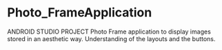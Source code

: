 # Photo_FrameApplication
ANDROID STUDIO PROJECT
Photo Frame application to display images stored in an aesthetic way.
Understanding of the layouts and the buttons.

